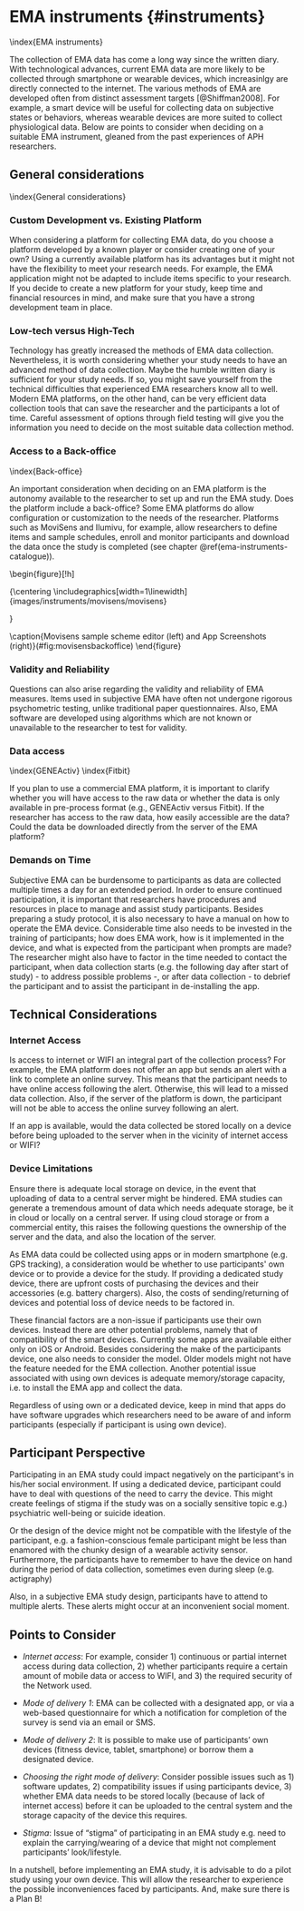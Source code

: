 
# EMA instruments {#instruments}
\index{EMA instruments} 

The collection of EMA data has come a long way since the written diary. With
technological advances, current EMA data are more likely to be collected through
smartphone or wearable devices, which increasinlgy are directly connected to the
internet. The various methods of EMA are developed often from distinct
assessment targets [@Shiffman2008]. For example, a smart device will be useful
for collecting data on subjective states or behaviors, whereas wearable devices
are more suited to collect physiological data. Below are points to consider when
deciding on a suitable EMA instrument, gleaned from the past experiences of APH
researchers.

## General considerations 
\index{General considerations}

### Custom Development vs. Existing Platform

When considering a platform for collecting EMA data, do you choose a platform
developed by a known player or consider creating one of your own? Using a
currently available platform has its advantages but it might not have the
flexibility to meet your research needs. For example, the EMA application might
not be adapted to include items specific to your research. If you decide to
create a new platform for your study, keep time and financial resources in mind,
and make sure that you have a strong development team in place.

### Low-tech versus High-Tech

Technology has greatly increased the methods of EMA data collection.
Nevertheless, it is worth considering whether your study needs to have an
advanced method of data collection. Maybe the humble written diary is sufficient
for your study needs. If so, you might save yourself from the technical
difficulties that experienced EMA researchers know all to well. Modern EMA
platforms, on the other hand, can be very efficient data collection tools that
can save the researcher and the participants a lot of time. Careful assessment
of options through field testing will give you the information you need to
decide on the most suitable data collection method.

### Access to a Back-office 
\index{Back-office} 

An important consideration when deciding on an EMA platform is the autonomy
available to the researcher to set up and run the EMA study. Does the platform
include a back-office? Some EMA platforms do allow configuration or customization
to the needs of the researcher. Platforms such as MoviSens and Ilumivu, for
example, allow researchers to define items and sample schedules, enroll and
monitor participants and download the data once the study is completed (see chapter \@ref(ema-instruments-catalogue)).

\begin{figure}[!h]

{\centering \includegraphics[width=1\linewidth]{images/instruments/movisens/movisens} 

}

\caption{Movisens sample scheme editor (left) and App Screenshots (right)}(\#fig:movisensbackoffice)
\end{figure}

### Validity and Reliability

Questions can also arise regarding the validity and reliability of EMA measures.
Items used in subjective EMA have often not undergone rigorous psychometric
testing, unlike traditional paper questionnaires. Also, EMA software are
developed using algorithms which are not known or unavailable to the researcher
to test for validity.

###  Data access
\index{GENEActiv}
\index{Fitbit}

If you plan to use a commercial EMA platform, it is important to clarify
whether you will have access to the raw data or whether the data is only available in pre-process format (e.g., GENEActiv versus Fitbit). If the
researcher has access to the raw data, how easily accessible are the data? Could
the data be downloaded directly from the server of the EMA platform?

### Demands on Time     

Subjective EMA can be burdensome to participants as data are collected multiple
times a day for an extended period. In order to ensure continued participation,
it is important that researchers have procedures and resources in place to
manage and assist study participants. Besides preparing a study protocol, it is
also necessary to have a manual on how to operate the EMA device. Considerable
time also needs to be invested in the training of participants; how does EMA
work, how is it implemented in the device, and what is expected from the
participant when prompts are made? The researcher might also have to factor in
the time needed to contact the participant, when data collection starts (e.g.
the following day after start of study) - to address possible problems -, or
after data collection - to debrief the participant and to assist the participant
in de-installing the app.


## Technical Considerations

### Internet Access
Is access to internet or WIFI an integral part of the collection process? For
example, the EMA platform does not offer an app but sends an alert with a link
to complete an online survey. This means that the participant needs to have
online access following the alert. Otherwise, this will lead to a missed data
collection. Also, if the server of the platform is down, the participant will
not be able to access the online survey following an alert.

If an app is available, would the data collected be stored locally on a device
before being uploaded to the server when in the vicinity of internet access or
WIFI?


### Device Limitations

Ensure there is adequate local storage on device, in the event that uploading of
data to a central server might be hindered. EMA studies can generate a
tremendous amount of data which needs adequate storage, be it in cloud or
locally on a central server. If using cloud storage or from a commercial entity,
this raises the following questions the ownership of the server and the data,
and also the location of the server.

As EMA data could be collected using apps or in modern smartphone (e.g. GPS
tracking), a consideration would be whether to use participants' own device or
to provide a device for the study. If providing a dedicated study device, there
are upfront costs of purchasing the devices and their accessories (e.g. battery
chargers). Also, the costs of sending/returning of devices and potential loss of
device needs to be factored in.

These financial factors are a non-issue if participants use their own devices.
Instead there are other potential problems, namely that of compatibility of the
smart devices. Currently some apps are available either only on iOS or Android.
Besides considering the make of the participants device, one also needs to
consider the model. Older models might not have the feature needed for the EMA
collection. Another potential issue associated with using own devices is
adequate memory/storage capacity, i.e. to install the EMA app and collect the
data.

Regardless of using own or a dedicated device, keep in mind that apps do have
software upgrades which researchers need to be aware of and inform participants
(especially if participant is using own device).


## Participant Perspective

Participating in an EMA study could impact negatively on the participant's in
his/her social environment. If using a dedicated device, participant could have
to deal with questions of the need to carry the device. This might create
feelings of stigma if the study was on a socially sensitive topic e.g.)
psychiatric well-being or suicide ideation.

Or the design of the device might not be compatible with the lifestyle of the
participant, e.g. a fashion-conscious female participant might be less than
enamored with the chunky design of a wearable activity sensor. Furthermore, the
participants have to remember to have the device on hand during the period of
data collection, sometimes even during sleep (e.g. actigraphy)

Also, in a subjective EMA study design, participants have to attend to multiple
alerts. These alerts might occur at an inconvenient social moment.


## Points to Consider

  - *Internet access*: For example, consider 1) continuous or partial internet
    access during data collection, 2) whether participants require a certain
    amount of mobile data or access to WIFI, and 3) the required security of the
    Network used.

  - *Mode of delivery 1*: EMA can be collected with a designated app, or via a
    web-based questionnaire for which a notification for completion of the
    survey is send via an email or SMS.

  - *Mode of delivery 2*: It is possible to make use of participants’ own devices
    (fitness device, tablet, smartphone) or borrow them a designated device.

  - *Choosing the right mode of delivery*: Consider possible issues such as 1)
    software updates, 2) compatibility issues if using participants device, 3)
    whether EMA data needs to be stored locally (because of lack of internet
    access) before it can be uploaded to the central system and the storage
    capacity of the device this requires.

  - *Stigma*: Issue of “stigma” of participating in an EMA study e.g. need to
    explain the carrying/wearing of a device that might not complement
    participants’ look/lifestyle.

In a nutshell, before implementing an EMA study, it is advisable to do a pilot
study using your own device. This will allow the researcher to experience the
possible inconveniences faced by participants. And, make sure there is a Plan
B!
